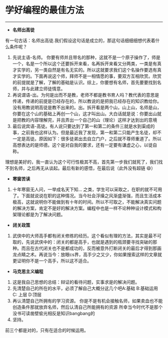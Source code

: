 # 学好编程的最佳方法
--- 
- **名师出高徒**  

有一句古话：名师出高徒.我们假设这句话是成立的，那这句话细细细想代表着什么条件呢？  

1. 先说主语-名师。 你要有师并且带名的那种，这就不是一个原子操作了，师是一个，名是一个所以这个还要拆开来看，名再拆开来看又分两类，一类是有真才实学的，另一类自然是有名无实的。所以这就要求我们这个名操作要选有真才实学的。下面再说这个师，拜师不是一相情愿的事，要双方互相欣赏。欣赏的前提就是了解，了解的基础是认识。综上，你要想有名师，首先要要找到名师，并与此建立师徒情意。
2. 再说谓语-出。为何是出而不是教，老师不都是教书育人吗？教代表的意思是传递，传递的前提是已经存在的，所以教说的是把我已经存在的知识教给你。没有用教说明高徒是教不出来的。出。拆开看是两个山，山上山，名师是山，你要在这个山的基础上再创一个山，这才叫出山。大白话就是说：你要出山就是把教的内容理解完，并且弄出一个自己的山（理论）这样才达到出的意境
3. 最后说宾语-高徒。有人说只要达到了第一和第二的条件三就是水到渠成的事，之前我也这样认为。但是最近我了发现，第一和第二只能产生名徒，却不一定是高徒。原因如下：很多徒弟出去自立门户，之后就不尊师重道了。所以高想表达的是师德。这个是对自我的要求，还有一定要有谦虚之心，以徒自称。

理想是美好的，我一直认为这个可行性极其不高，首先第一步我们就死了，我们找不到名师，之后再无从谈起。最后有新的感悟，在最后说（此外没有超链 :smile:）  

- **寒窗苦读**  
1. 十年寒窗无人问，一举成名天下知... 之类，学生可以采取之，在职的就不可用了。下面就说说在职的这种情况。当今社会浮燥之风渐盛渐强，而且生活成本极高，这就说明你不能做到有十年的时间。所以不可取之，不能解决真实问题的解决方案，肯定不是好的解决方案。编程中也是一样不论种种设计模式和构架理论都是为了解决问题。
- **闭关政策**  
1.  武侠中的大师高手都有闭关修练的经历。这个看似有理的方法，其实是最不可取的，先说武侠中的：闭关的都是高手，也就是遇到的瓶颈要寻找突破的那种。而且在古代闭关也不是都成功的，反而被意外打断闭关的最后才得到那画龙点睛之术。再说当今：放眼cs界，高手少之又少，你如果搜索这样的文章就更证明你不是一个高手，所以这不适合。

- **马克思主义编程**
1. 这是我自己思想的总结：辩证的看待问题，实事求是的解决问题。
2. 先清楚自己的所在的水平，必须了解自己大概分这几个吧A:基础 B:基础运用 C: 上层 D:顶层
3. 再认清楚自己所拥有的学习资源。 你是不是有机会接触名师，如果卖血也不能创造条件那就放弃名师，然后认清自己所能拥有的资源 所幸当今时代不是那个没书可读凿壁偷光相反是知识bangbang的
4. 坚持。

前三个都是对的，只有在适合的时候运用。